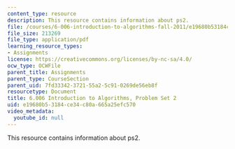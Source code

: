 ```yaml
---
content_type: resource
description: This resource contains information about ps2.
file: /courses/6-006-introduction-to-algorithms-fall-2011/e19680b53184ce34c80a665a25efc570_MIT6_006F11_ps2.pdf
file_size: 213269
file_type: application/pdf
learning_resource_types:
- Assignments
license: https://creativecommons.org/licenses/by-nc-sa/4.0/
ocw_type: OCWFile
parent_title: Assignments
parent_type: CourseSection
parent_uid: 7fd33342-3721-55a2-5c91-0269de56eb8f
resourcetype: Document
title: 6.006 Introduction to Algorithms, Problem Set 2
uid: e19680b5-3184-ce34-c80a-665a25efc570
video_metadata:
  youtube_id: null
---
```

This resource contains information about ps2.